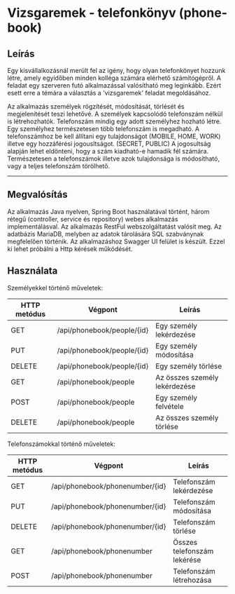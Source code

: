 # Vizsgaremek - telefonkönyv (phone-book)

## Leírás

Egy kisvállalkozásnál merült fel az igény, hogy olyan telefonkönyet hozzunk létre,
amely egyidőben minden kolléga számára elérhető számítógépről. A feladat egy
szerveren futó alkalmazással valósítható meg leginkább. Ezért esett erre a
témára a választás a 'vizsgaremek' feladat megoldásához. 

Az alkalmazás személyek rögzítését, módosítását, törlését és megjelenítését
teszi lehetővé. A személyek kapcsolódó telefonszám nélkül is létrehozhatók.
Telefonszám mindig egy adott személyhez hozható létre. Egy személyhez természetesen
több telefonszám is megadható. A telefonszámhoz be kell állítani egy tulajdonságot
(MOBILE, HOME, WORK) illetve egy hozzáférési jogousltságot. (SECRET, PUBLIC)
A jogosultság alapján lehet eldönteni, hogy a szám kiadható-e hamadik fél
számára. Természetesen a telefonszámok illetve azok tulajdonsága is módosítható,
vagy a teljes telefonszám törölhető.

---

## Megvalósítás

Az alkalmazás Java nyelven, Spring Boot használatával történt,
három rétegű (controller, service és repository) webes alkalmazás implementálásval.
Az alkalmazás RestFul webszolgáltatást valósít meg. Az adatbázis MariaDB, melyben az
adatok tárolására SQL szabványnak megfelelően történik.
Az alkalmazáshoz Swagger UI felület is készült. Ezzel ki lehet próbálni
a Http kérések működését.

## Használata

Személyekkel történő műveletek:

| HTTP metódus | Végpont                            | Leírás                       |
| ------------ | ---------------------------------- | ---------------------------- |
| GET          | /api/phonebook/people/{id}         | Egy személy lekérdezése      |                          
| PUT          | /api/phonebook/people/{id}         | Egy személy módosítása       | 
| DELETE       | /api/phonebook/people/{id}         | Egy személy törlése          | 
| GET          | /api/phonebook/people              | Az összes személy lekérdezése| 
| POST         | /api/phonebook/people              | Egy személy felvétele        | 
| DELETE       | /api/phonebook/people              | Az összes személy törlése   |  


Telefonszámokkal történő műveletek:

| HTTP metódus | Végpont                            | Leírás                       |
| ------------ | ---------------------------------- | ---------------------------- |
| GET          | /api/phonebook/phonenumber/{id}    | Telefonszám lekérdezése      |
| PUT          | /api/phonebook/phonenumber/{id}    | Telefonszám módosítása       |
| DELETE       | /api/phonebook/phonenumber/{id}    | Telefonszám törlése          |
| GET          | /api/phonebook/phonenumber         | Összes telefonszám lekérése  |
| POST         | /api/phonebook/phonenumber         | Telefonszám létrehozása      |
